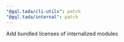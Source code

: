```yaml
---
"@gql.tada/cli-utils": patch
"@gql.tada/internal": patch
---
```


Add bundled licenses of internalized modules
